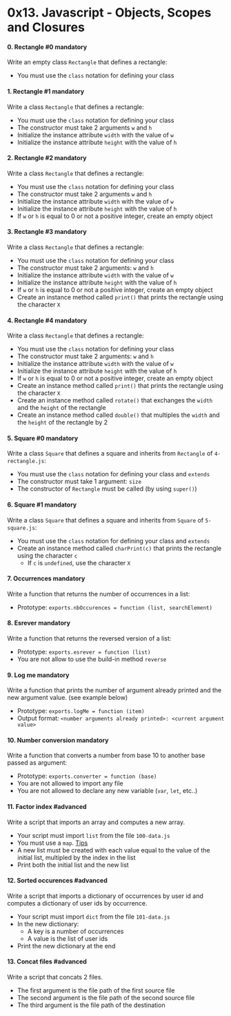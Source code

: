 <h1 class="gap">0x13. Javascript - Objects, Scopes and Closures</h1>


<h4 class="task">
    0. Rectangle #0
      <span class="alert alert-warning mandatory-optional">
        mandatory
      </span>
</h4><p>Write an empty class <code>Rectangle</code> that defines a rectangle:</p><ul>
<li>You must use the <code>class</code> notation for defining your class </li>
</ul>


<h4 class="task">
    1. Rectangle #1
      <span class="alert alert-warning mandatory-optional">
        mandatory
      </span>
</h4><p>Write a class <code>Rectangle</code> that defines a rectangle:</p><ul>
<li>You must use the <code>class</code> notation for defining your class</li>
<li>The constructor must take 2 arguments <code>w</code> and <code>h</code></li>
<li>Initialize the instance attribute <code>width</code> with the value of <code>w</code> </li>
<li>Initialize the instance attribute <code>height</code> with the value of <code>h</code> </li>
</ul>


<h4 class="task">
    2. Rectangle #2
      <span class="alert alert-warning mandatory-optional">
        mandatory
      </span>
</h4><p>Write a class <code>Rectangle</code> that defines a rectangle:</p><ul>
<li>You must use the <code>class</code> notation for defining your class</li>
<li>The constructor must take 2 arguments <code>w</code> and <code>h</code></li>
<li>Initialize the instance attribute <code>width</code> with the value of <code>w</code> </li>
<li>Initialize the instance attribute <code>height</code> with the value of <code>h</code> </li>
<li>If <code>w</code> or <code>h</code> is equal to 0 or not a positive integer, create an empty object</li>
</ul>


<h4 class="task">
    3. Rectangle #3
      <span class="alert alert-warning mandatory-optional">
        mandatory
      </span>
</h4><p>Write a class <code>Rectangle</code> that defines a rectangle:</p><ul>
<li>You must use the <code>class</code> notation for defining your class</li>
<li>The constructor must take 2 arguments: <code>w</code> and <code>h</code></li>
<li>Initialize the instance attribute <code>width</code> with the value of <code>w</code> </li>
<li>Initialize the instance attribute <code>height</code> with the value of <code>h</code> </li>
<li>If <code>w</code> or <code>h</code> is equal to 0 or not a positive integer, create an empty object</li>
<li>Create an instance method called <code>print()</code> that prints the rectangle using the character <code>X</code></li>
</ul>


<h4 class="task">
    4. Rectangle #4
      <span class="alert alert-warning mandatory-optional">
        mandatory
      </span>
</h4><p>Write a class <code>Rectangle</code> that defines a rectangle:</p><ul>
<li>You must use the <code>class</code> notation for defining your class</li>
<li>The constructor must take 2 arguments: <code>w</code> and <code>h</code></li>
<li>Initialize the instance attribute <code>width</code> with the value of <code>w</code> </li>
<li>Initialize the instance attribute <code>height</code> with the value of <code>h</code> </li>
<li>If <code>w</code> or <code>h</code> is equal to 0 or not a positive integer, create an empty object</li>
<li>Create an instance method called <code>print()</code> that prints the rectangle using the character <code>X</code></li>
<li>Create an instance method called <code>rotate()</code> that exchanges the <code>width</code> and the <code>height</code> of the rectangle</li>
<li>Create an instance method called <code>double()</code> that multiples the <code>width</code> and the <code>height</code> of the rectangle by 2</li>
</ul>


<h4 class="task">
    5. Square #0
      <span class="alert alert-warning mandatory-optional">
        mandatory
      </span>
</h4><p>Write a class <code>Square</code> that defines a square and inherits from <code>Rectangle</code> of <code>4-rectangle.js</code>:</p><ul>
<li>You must use the <code>class</code> notation for defining your class and <code>extends</code></li>
<li>The constructor must take 1 argument: <code>size</code></li>
<li>The constructor of <code>Rectangle</code> must be called (by using <code>super()</code>)</li>
</ul>


<h4 class="task">
    6. Square #1
      <span class="alert alert-warning mandatory-optional">
        mandatory
      </span>
</h4><p>Write a class <code>Square</code> that defines a square and inherits from <code>Square</code> of <code>5-square.js</code>:</p><ul>
<li>You must use the <code>class</code> notation for defining your class and <code>extends</code></li>
<li>Create an instance method called <code>charPrint(c)</code> that prints the rectangle using the character <code>c</code>
<ul>
<li>If <code>c</code> is <code>undefined</code>, use the character <code>X</code></li>
</ul></li>
</ul>


<h4 class="task">
    7. Occurrences
      <span class="alert alert-warning mandatory-optional">
        mandatory
      </span>
</h4><p>Write a function that returns the number of occurrences in a list:</p><ul>
<li>Prototype: <code>exports.nbOccurences = function (list, searchElement)</code></li>
</ul>


<h4 class="task">
    8. Esrever
      <span class="alert alert-warning mandatory-optional">
        mandatory
      </span>
</h4><p>Write a function that returns the reversed version of a list:</p><ul>
<li>Prototype: <code>exports.esrever = function (list)</code></li>
<li>You are not allow to use the build-in method <code>reverse</code></li>
</ul>


<h4 class="task">
    9. Log me
      <span class="alert alert-warning mandatory-optional">
        mandatory
      </span>
</h4><p>Write a function that prints the number of argument already printed and the new argument value. (see example below)</p><ul>
<li>Prototype: <code>exports.logMe = function (item)</code></li>
<li>Output format: <code>&lt;number arguments already printed&gt;: &lt;current argument value&gt;</code></li>
</ul>


<h4 class="task">
    10. Number conversion
      <span class="alert alert-warning mandatory-optional">
        mandatory
      </span>
</h4><p>Write a function that converts a number from base 10 to another base passed as argument:</p><ul>
<li>Prototype: <code>exports.converter = function (base)</code></li>
<li>You are not allowed to import any file</li>
<li>You are not allowed to declare any new variable (<code>var</code>, <code>let</code>, etc..)</li>
</ul>


<h4 class="task">
    11. Factor index
      <span class="alert alert-info mandatory-optional">
        #advanced
      </span>
</h4><p>Write a script that imports an array and computes a new array.</p><ul>
<li>Your script must import <code>list</code> from the file <code>100-data.js</code></li>
<li>You must use a <code>map</code>. <a href="/rltoken/aWmgrzMUMiiuFI_ivcgfKw" target="_blank" title="Tips">Tips</a></li>
<li>A new list must be created with each value equal to the value of the initial list, multipled by the index in the list</li>
<li>Print both the initial list and the new list</li>
</ul>


<h4 class="task">
    12. Sorted occurences
      <span class="alert alert-info mandatory-optional">
        #advanced
      </span>
</h4><p>Write a script that imports a dictionary of occurrences by user id and computes a dictionary of user ids by occurrence.</p><ul>
<li>Your script must import <code>dict</code> from the file <code>101-data.js</code></li>
<li>In the new dictionary:

<ul>
<li>A key is a number of occurrences</li>
<li>A value is the list of user ids</li>
</ul></li>
<li>Print the new dictionary at the end</li>
</ul>


<h4 class="task">
    13. Concat files
      <span class="alert alert-info mandatory-optional">
        #advanced
      </span>
</h4><p>Write a script that concats 2 files.</p><ul>
<li>The first argument is the file path of the first source file</li>
<li>The second argument is the file path of the second source file</li>
<li>The third argument is the file path of the destination</li>
</ul>
